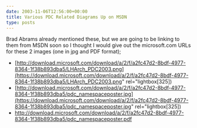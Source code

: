 ```yaml
---
date: 2003-11-06T12:56:00+00:00
title: Various PDC Related Diagrams Up on MSDN
type: posts
---
```

Brad Abrams already mentioned these, but we are going to be linking to them from MSDN soon so I thought I would give out the microsoft.com URLs for these 2 images (one in jpg and PDF format);

  * [http://download.microsoft.com/download/a/2/f/a2fc47d2-8bdf-4977-8364-1f38b893dba5/LHArch_PDC2003.png](https://download.microsoft.com/download/a/2/f/a2fc47d2-8bdf-4977-8364-1f38b893dba5/LHArch_PDC2003.png" rel="lightbox[325])
  * [http://download.microsoft.com/download/a/2/f/a2fc47d2-8bdf-4977-8364-1f38b893dba5/pdc_namespaceposter.jpg](https://download.microsoft.com/download/a/2/f/a2fc47d2-8bdf-4977-8364-1f38b893dba5/pdc_namespaceposter.jpg" rel="lightbox[325])
  * <http://download.microsoft.com/download/a/2/f/a2fc47d2-8bdf-4977-8364-1f38b893dba5/pdc_namespaceposter.pdf>
